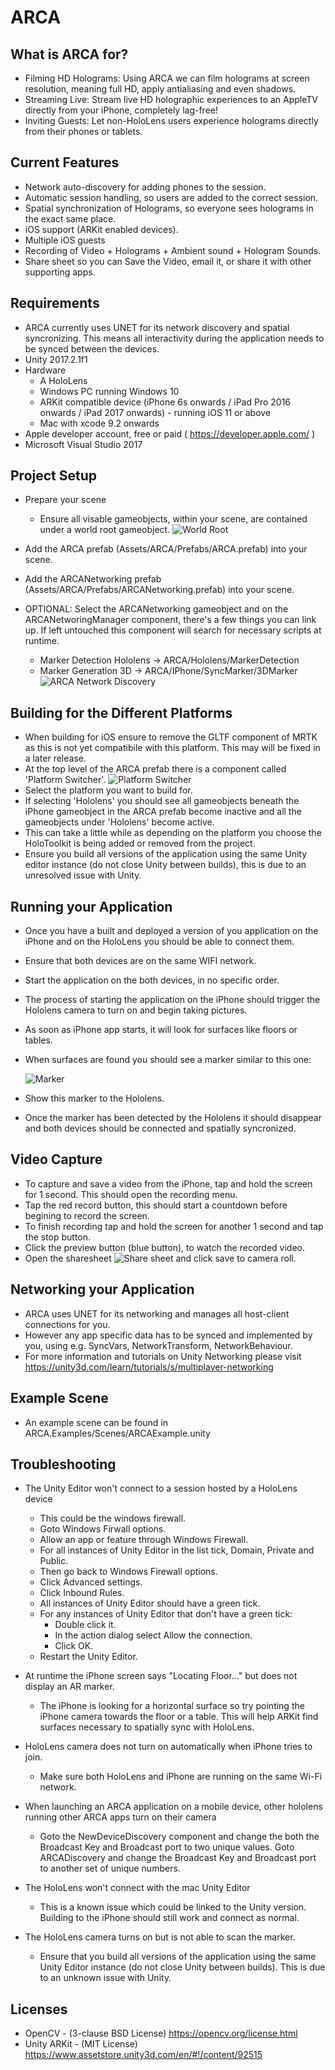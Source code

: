 ARCA
====

What is ARCA for?
------------
- Filming HD Holograms: Using ARCA we can film holograms at screen resolution, meaning full HD, apply antialiasing and even shadows.
- Streaming Live: Stream live HD holographic experiences to an AppleTV directly from your iPhone, completely lag-free!
- Inviting Guests: Let non-HoloLens users experience holograms directly from their phones or tablets.

Current Features
------------
- Network auto-discovery for adding phones to the session.
- Automatic session handling, so users are added to the correct session.
- Spatial synchronization of Holograms, so everyone sees holograms in the exact same place.
- iOS support (ARKit enabled devices).
- Multiple iOS guests
- Recording of Video + Holograms + Ambient sound + Hologram Sounds.
- Share sheet so you can Save the Video, email it, or share it with other supporting apps.


Requirements
------------

- ARCA currently uses UNET for its network discovery and spatial syncronizing.  This means all interactivity during the application needs to be synced between the devices.
- Unity 2017.2.1f1
- Hardware
    - A HoloLens
    - Windows PC running Windows 10
    - ARKit compatible device (iPhone 6s onwards
    / iPad Pro 2016 onwards
    / iPad 2017 onwards) -
    running iOS 11 or above
    - Mac with xcode 9.2 onwards
- Apple developer account, free or paid ( https://developer.apple.com/ )
- Microsoft Visual Studio 2017

Project Setup
-------------

- Prepare your scene
    - Ensure all visable gameobjects, within your scene, are contained under a world root gameobject.
    ![World Root](Images/WorldRoot.png)

- Add the ARCA prefab (Assets/ARCA/Prefabs/ARCA.prefab) into your scene.
- Add the ARCANetworking prefab (Assets/ARCA/Prefabs/ARCANetworking.prefab) into your scene.
- OPTIONAL: Select the ARCANetworking gameobject and on the ARCANetworingManager component, there's a few things you can link up. If left untouched this component will search for necessary scripts at runtime.
    - Marker Detection Hololens -> ARCA/Hololens/MarkerDetection
    - Marker Generation 3D -> ARCA/IPhone/SyncMarker/3DMarker
    ![ARCA Network Discovery](Images/ARCANetworkDiscovery.png)

Building for the Different Platforms
------------------------------------

- When building for iOS ensure to remove the GLTF component of MRTK as this is not yet compatibile with this platform.  This may will be fixed in a later release. 
- At the top level of the ARCA prefab there is a component called 'Platform Switcher'.
![Platform Switcher](Images/PlatformSwticher.png)
- Select the platform you want to build for.
- If selecting 'Hololens' you should see all gameobjects beneath the iPhone gameobject in the ARCA prefab become inactive and all the gameobjects under 'Hololens' become active.
- This can take a little while as depending on the platform you choose the HoloToolkit is being added or removed from the project.
- Ensure you build all versions of the application using the same Unity editor instance (do not close Unity between builds), this is due to an unresolved issue with Unity.

Running your Application
------------------------

- Once you have a built and deployed a version of you application on the iPhone and on the HoloLens you should be able to connect them.
- Ensure that both devices are on the same WIFI network.
- Start the application on the both devices, in no specific order.
- The process of starting the application on the iPhone should trigger the Hololens camera to turn on and begin taking pictures.
- As soon as iPhone app starts, it will look for surfaces like floors or tables.
- When surfaces are found you should see a marker similar to this one:

    ![Marker](Images/Marker.png)
- Show this marker to the Hololens.
- Once the marker has been detected by the Hololens it should disappear and both devices should be connected and spatially syncronized. 

Video Capture
-------------

- To capture and save a video from the iPhone, tap and hold the screen for 1 second.  This should open the recording menu.
- Tap the red record button, this should start a countdown before begining to record the screen.
- To finish recording tap and hold the screen for another 1 second and tap the stop button.
- Click the preview button (blue button), to watch the recorded video.
- Open the sharesheet  ![Share sheet](Images/share-icon-apple.png) and click save to camera roll.


Networking your Application 
---------------------------

- ARCA uses UNET for its networking and manages all host-client connections for you.
- However any app specific data has to be synced and implemented by you, using e.g. SyncVars, NetworkTransform, NetworkBehaviour.
- For more information and tutorials on Unity Networking please visit https://unity3d.com/learn/tutorials/s/multiplayer-networking

Example Scene
-------------
- An example scene can be found in ARCA.Examples/Scenes/ARCAExample.unity

Troubleshooting
---------------
- The Unity Editor won't connect to a session hosted by a HoloLens device
    - This could be the windows firewall.
    - Goto Windows Firwall options.
    - Allow an app or feature through Windows Firewall.
    - For all instances of Unity Editor in the list tick, Domain, Private and Public.
    - Then go back to Windows Firewall options.
    - Click Advanced settings.
    - Click Inbound Rules.
    - All instances of Unity Editor should have a green tick.
    - For any instances of Unity Editor that don't have a green tick:
        - Double click it.
        - In the action dialog select Allow the connection.
        - Click OK.
    - Restart the Unity Editor.

- At runtime the iPhone screen says "Locating Floor..." but does not display an AR marker.
    - The iPhone is looking for a horizontal surface so try pointing the iPhone camera towards the floor or a table. This will help ARKit find surfaces necessary to spatially sync with HoloLens.

- HoloLens camera does not turn on automatically when iPhone tries to join.
    - Make sure both HoloLens and iPhone are running on the same Wi-Fi network.

- When launching an ARCA application on a mobile device, other hololens running other ARCA apps turn on their camera
    - Goto the NewDeviceDiscovery component and change the both the Broadcast Key and Broadcast port to two unique values.  Goto ARCADiscovery and change the Broadcast Key and Broadcast port to another set of unique numbers.

- The HoloLens won't connect with the mac Unity Editor
    - This is a known issue which could be linked to the Unity version.  Building to the iPhone should still work and connect as normal.

- The HoloLens camera turns on but is not able to scan the marker.
    - Ensure that you build all versions of the application using the same Unity Editor instance (do not close Unity between builds).  This is due to an unknown issue with Unity.

Licenses
--------

- OpenCV - (3-clause BSD License) https://opencv.org/license.html
- Unity ARKit - (MIT License) https://www.assetstore.unity3d.com/en/#!/content/92515

